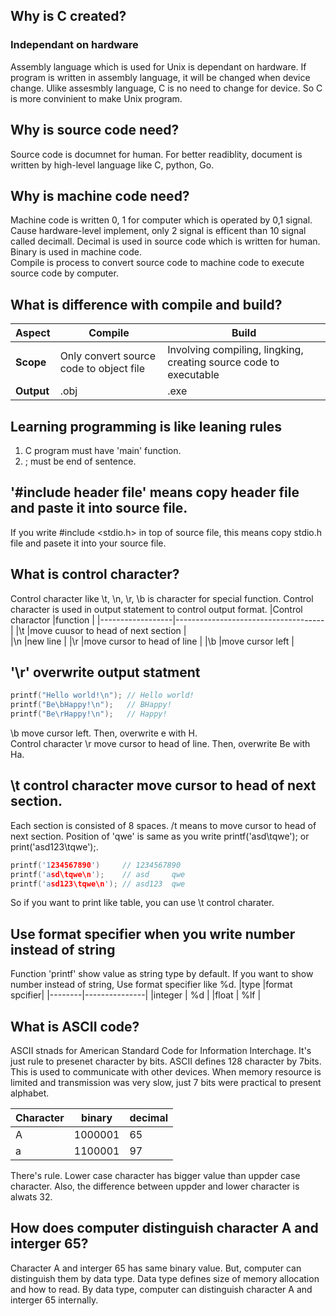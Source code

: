## Why is C created?

### Independant on hardware   
Assembly language which is used for Unix is dependant on hardware. If program is written in assembly language, it will be changed when device change.
Ulike assesmbly language, C is no need to change for device. So C is more convinient to make Unix program.


## Why is source code need?
Source code is documnet for human. For better readiblity, document is written by high-level language like C, python, Go.


## Why is machine code need?
Machine code is written 0, 1 for computer which is operated by 0,1 signal. Cause hardware-level implement, only 2 signal is efficent than 10 signal called decimall. Decimal is used in source code which is written for human. Binary is used in machine code.   
Compile is process to convert source code to machine code to execute source code by computer.


## What is difference with compile and build?

|Aspect            |Compile                                |Build                                                             |
|------------------|---------------------------------------|------------------------------------------------------------------|
|**Scope**         |Only convert source code to object file| Involving compiling, lingking, creating source code to executable|
|**Output**        |.obj                                   |.exe                                                              |


## Learning programming is like leaning rules
1. C program must have 'main' function.
2. ; must be end of sentence.


## '#include header file' means copy header file and paste it into source file.
If you write #include <stdio.h> in top of source file, this means copy stdio.h file and pasete it into your source file.


## What is control character?
Control character like \t, \n, \r, \b is character for special function. Control character is used in output statement to control output format.
|Control charactor |function                             |
|------------------|-------------------------------------|
|\t                |move cuusor to head of next section  |           
|\n                |new line                             |
|\r                |move cursor to head of line          |
|\b                |move cursor left                     |


## '\r' overwrite output statment
```c
printf("Hello world!\n"); // Hello world!
printf("Be\bHappy!\n");   // BHappy!
printf("Be\rHappy!\n");   // Happy!
```
\b move cursor left. Then, overwrite e with H.   
Control character \r move cursor to head of line. Then, overwrite Be with Ha.

## \t control character move cursor to head of next section.
Each section is consisted of 8 spaces. /t means to move cursor to head of next section. Position of 'qwe' is same as you write  printf('asd\tqwe'); or print('asd123\tqwe');.

```c
printf('1234567890')     // 1234567890
printf('asd\tqwe\n');    // asd     qwe
printf('asd123\tqwe\n'); // asd123  qwe
```

So if you want to print like table, you can use \t control charater.


## Use format specifier when you write number instead of string
Function 'printf' show value as string type by default. If you want to show number instead of string, Use format specifier like %d.
|type    |format spcifier|
|--------|---------------|
|integer | %d            |
|float   | %lf           |


## What is ASCII code?
ASCII stnads for American Standard Code for Information Interchage. It's just rule to presenet character by bits. ASCII defines 128 character by 7bits. This is used to communicate with other devices. When memory resource is limited and transmission was very slow, just 7 bits were practical to present alphabet.

|Character|binary |decimal|
|---------|-------|-------|
|A        |1000001|65     |
|a        |1100001|97     |

There's rule. Lower case character has bigger value than uppder case character. Also, the difference between uppder and lower character is alwats 32.


## How does computer distinguish character A and interger 65?
Character A and interger 65 has same binary value. But, computer can distinguish them by data type. Data type defines size of memory allocation and how to read. By data type, computer can distinguish character A and interger 65 internally.

